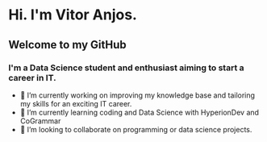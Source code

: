 # Hi. I'm Vitor Anjos. 
## Welcome to my GitHub
### I'm a Data Science student and enthusiast aiming to start a career in IT.



- 🔭 I’m currently working on improving my knowledge base and tailoring my skills for an exciting IT career.
- 🌱 I’m currently learning coding and Data Science with HyperionDev and CoGrammar
- 👯 I’m looking to collaborate on programming or data science projects.
